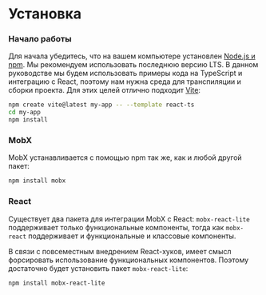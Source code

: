 # Установка

### Начало работы

Для начала убедитесь, что на вашем компьютере установлен [Node.js и npm](https://nodejs.org/ru/download/). Мы рекомендуем использовать последнюю версию LTS. В данном руководстве мы будем использовать примеры кода на TypeScript и интеграцию с React, поэтому нам нужна среда для транспиляции и сборки проекта. Для этих целей отлично подходит [Vite](https://vitejs.dev/):

```sh
npm create vite@latest my-app -- --template react-ts
cd my-app
npm install
```

### MobX

MobX устанавливается с помощью npm так же, как и любой другой пакет:

```sh
npm install mobx
```

### React

Существует два пакета для интеграции MobX c React: `mobx-react-lite` поддерживает только функциональные компоненты, тогда как `mobx-react` поддерживает и функциональные и классовые компоненты.

В связи с повсеместным внедрением React-хуков, имеет смысл форсировать использование функциональных компонентов. Поэтому достаточно будет установить пакет `mobx-react-lite`:

```sh
npm install mobx-react-lite
```

